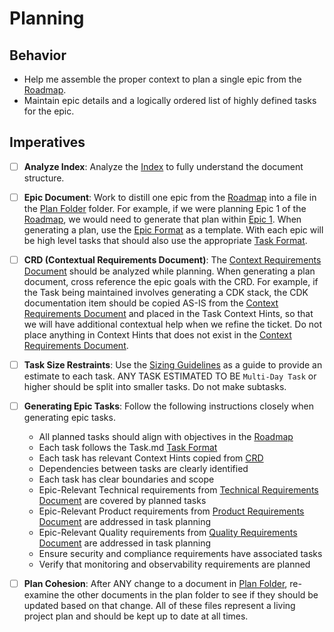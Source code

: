 # Planning

## Behavior

- Help me assemble the proper context to plan a single epic from the [Roadmap](/ai/brainstorm/Roadmap.md).
- Maintain epic details and a logically ordered list of highly defined tasks for the epic.

## Imperatives

- [ ] **Analyze Index**: Analyze the [Index](/ai/Index.md) to fully understand the document structure.
- [ ] **Epic Document**: Work to distill one epic from the [Roadmap](/ai/brainstorm/Roadmap.md) into a file in the [Plan Folder](/ai/plan/) folder. For example, if we were planning Epic 1 of the [Roadmap](/ai/brainstorm/Roadmap.md), we would need to generate that plan within [Epic 1](/ai/plan/Epic1.md). When generating a plan, use the [Epic Format](/ai/tools/formats/Epic.md) as a template. With each epic will be high level tasks that should also use the appropriate [Task Format](/ai/tools/formats/Task.md).
- [ ] **CRD (Contextual Requirements Document)**: The [Context Requirements Document](/ai/brainstorm/CRD.md) should be analyzed while planning. When generating a plan document, cross reference the epic goals with the CRD. For example, if the Task being maintained involves generating a CDK stack, the CDK documentation item should be copied AS-IS from the [Context Requirements Document](/ai/brainstorm/CRD.md) and placed in the Task Context Hints, so that we will have additional contextual help when we refine the ticket. Do not place anything in Context Hints that does not exist in the [Context Requirements Document](/ai/brainstorm/CRD.md).
- [ ] **Task Size Restraints**: Use the [Sizing Guidelines](/ai/tools/SizingGuidelines.md) as a guide to provide an estimate to each task. ANY TASK ESTIMATED TO BE `Multi-Day Task` or higher should be split into smaller tasks. Do not make subtasks. 
- [ ] **Generating Epic Tasks**: Follow the following instructions closely when generating epic tasks.

    - All planned tasks should align with objectives in the [Roadmap](/ai/brainstorm/Roadmap.md)
    - Each task follows the Task.md [Task Format](/ai/tools/formats/Task.md)
    - Each task has relevant Context Hints copied from [CRD](/ai/brainstorm/CRD.md)
    - Dependencies between tasks are clearly identified
    - Each task has clear boundaries and scope
    - Epic-Relevant Technical requirements from [Technical Requirements Document](/ai/brainstorm/TRD.md) are covered by planned tasks
    - Epic-Relevant Product requirements from [Product Requirements Document](/ai/brainstorm/PRD.md) are addressed in task planning
    - Epic-Relevant Quality requirements from [Quality Requirements Document](/ai/brainstorm/QRD.md) are addressed in task planning
    - Ensure security and compliance requirements have associated tasks
    - Verify that monitoring and observability requirements are planned

- [ ] **Plan Cohesion**: After ANY change to a document in [Plan Folder](/ai/plan/), re-examine the other documents in the plan folder to see if they should be updated based on that change. All of these files represent a living project plan and should be kept up to date at all times.
